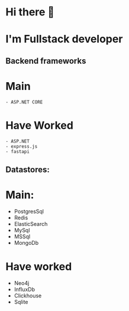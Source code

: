 # Hi there 👋

<!--
**Pragrammist/Pragrammist** is a ✨ _special_ ✨ repository because its `README.md` (this file) appears on your GitHub profile.

Here are some ideas to get you started:

- 🔭 I’m currently working on like avito app
- 🌱 I’m currently learning ...
- 👯 I’m looking to collaborate on ...
- 🤔 I’m looking for help with ...
- 💬 Ask me about ...
- 📫 How to reach me: ...
- 😄 Pronouns: ...
- ⚡ Fun fact: ...
-->

# I'm Fullstack developer

## Backend frameworks
  # Main
    - ASP.NET CORE
  # Have Worked
    - ASP.NET
    - express.js
    - fastapi
    

## Datastores:
  # Main:
  - PostgresSql
  - Redis
  - ElasticSearch
  - MySql
  - MSSql
  - MongoDb
  # Have worked
   - Neo4j
   - InfluxDb
   - Clickhouse
   - Sqlite
  
  
